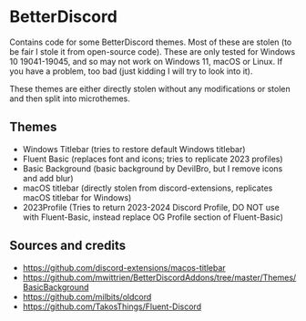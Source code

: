 # BetterDiscord
Contains code for some BetterDiscord themes. Most of these are stolen (to be fair I stole it from open-source code). These are only tested for Windows 10 19041-19045, and so may not work on Windows 11, macOS or Linux. 
If you have a problem, too bad (just kidding I will try to look into it). 

These themes are either directly stolen without any modifications or stolen and then split into microthemes. 

## Themes
- Windows Titlebar (tries to restore default Windows titlebar)
- Fluent Basic (replaces font and icons; tries to replicate 2023 profiles)
- Basic Background (basic background by DevilBro, but I remove icons and add blur)
- macOS titlebar (directly stolen from discord-extensions, replicates macOS titlebar for Windows)
- 2023Profile (Tries to return 2023-2024 Discord Profile, DO NOT use with Fluent-Basic, instead replace OG Profile section of Fluent-Basic)

## Sources and credits
- https://github.com/discord-extensions/macos-titlebar
- https://github.com/mwittrien/BetterDiscordAddons/tree/master/Themes/BasicBackground
- https://github.com/milbits/oldcord
- https://github.com/TakosThings/Fluent-Discord
